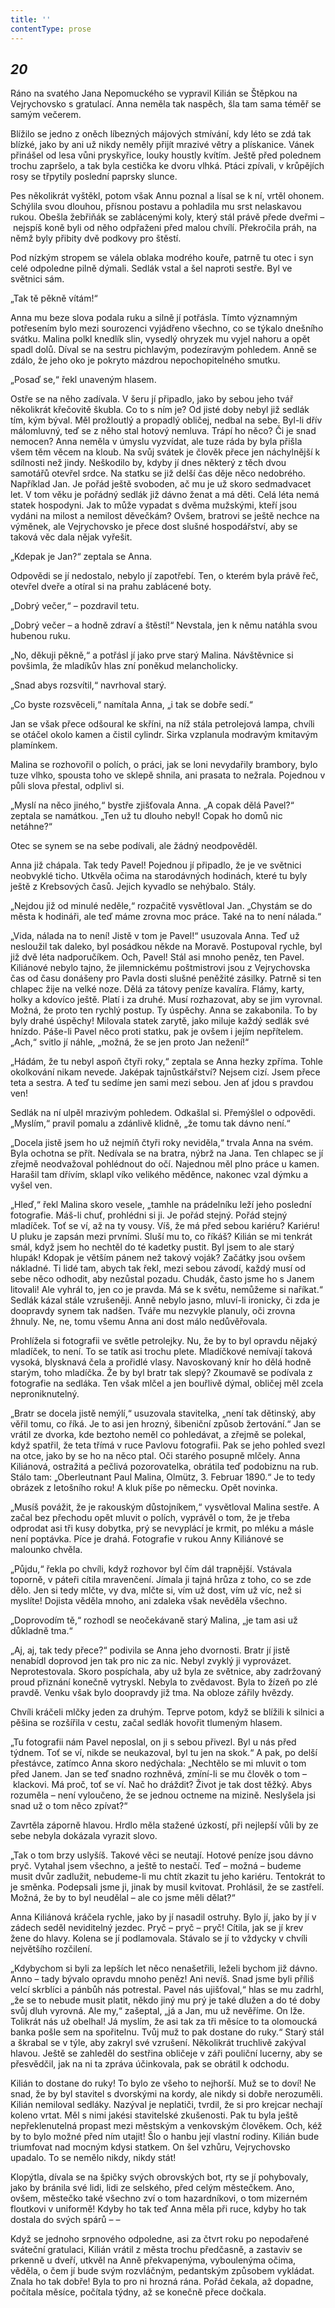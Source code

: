 ```yaml
---
title: ''
contentType: prose
---
```


<section>

## _20_

Ráno na svatého Jana Nepomuckého se vypravil Kilián se Štěpkou na Vejrychovsko s gratulací. Anna neměla tak naspěch, šla tam sama téměř se samým večerem.

Blížilo se jedno z oněch líbezných májových stmívání, kdy léto se zdá tak blízké, jako by ani už nikdy neměly přijít mrazivé větry a plískanice. Vánek přinášel od lesa vůni pryskyřice, louky houstly kvítím. Ještě před polednem trochu zapršelo, a tak byla cestička ke dvoru vlhká. Ptáci zpívali, v krůpějích rosy se třpytily poslední paprsky slunce.

Pes několikrát vyštěkl, potom však Annu poznal a lísal se k ní, vrtěl ohonem. Schýlila svou dlouhou, přísnou postavu a pohladila mu srst nelaskavou rukou. Obešla žebřiňák se zablácenými koly, který stál právě přede dveřmi – nejspíš koně byli od něho odpřaženi před malou chvílí. Překročila práh, na němž byly přibity dvě podkovy pro štěstí.

Pod nízkým stropem se válela oblaka modrého kouře, patrně tu otec i syn celé odpoledne pilně dýmali. Sedlák vstal a šel naproti sestře. Byl ve světnici sám.

„Tak tě pěkně vítám!“

Anna mu beze slova podala ruku a silně jí potřásla. Tímto významným potřesením bylo mezi sourozenci vyjádřeno všechno, co se týkalo dnešního svátku. Malina polkl knedlík slin, vysedlý ohryzek mu vyjel nahoru a opět spadl dolů. Díval se na sestru pichlavým, podezíravým pohledem. Anně se zdálo, že jeho oko je pokryto mázdrou nepochopitelného smutku.

„Posaď se,“ řekl unaveným hlasem.

Ostře se na něho zadívala. V šeru jí připadlo, jako by sebou jeho tvář několikrát křečovitě škubla. Co to s ním je? Od jisté doby nebyl již sedlák tím, kým býval. Měl prožloutlý a propadlý obličej, nedbal na sebe. Byl-li dřív málomluvný, teď se z něho stal hotový nemluva. Trápí ho něco? Či je snad nemocen? Anna neměla v úmyslu vyzvídat, ale tuze ráda by byla přišla všem těm věcem na kloub. Na svůj svátek je člověk přece jen náchylnější k sdílnosti než jindy. Neškodilo by, kdyby jí dnes některý z těch dvou samotářů otevřel srdce. Na statku se již delší čas děje něco nedobrého. Například Jan. Je pořád ještě svoboden, ač mu je už skoro sedmadvacet let. V tom věku je pořádný sedlák již dávno ženat a má děti. Celá léta nemá statek hospodyni. Jak to může vypadat s dvěma mužskými, kteří jsou vydáni na milost a nemilost děvečkám? Ovšem, bratrovi se ještě nechce na výměnek, ale Vejrychovsko je přece dost slušné hospodářství, aby se taková věc dala nějak vyřešit.

„Kdepak je Jan?“ zeptala se Anna.

Odpovědi se jí nedostalo, nebylo jí zapotřebí. Ten, o kterém byla právě řeč, otevřel dveře a otíral si na prahu zablácené boty.

„Dobrý večer,“ – pozdravil tetu.

„Dobrý večer – a hodně zdraví a štěstí!“ Nevstala, jen k němu natáhla svou hubenou ruku.

„No, děkuji pěkně,“ a potřásl jí jako prve starý Malina. Návštěvnice si povšimla, že mladíkův hlas zní poněkud melancholicky.

„Snad abys rozsvítil,“ navrhoval starý.

„Co byste rozsvěceli,“ namítala Anna, „i tak se dobře sedí.“

Jan se však přece odšoural ke skříni, na níž stála petrolejová lampa, chvíli se otáčel okolo kamen a čistil cylindr. Sirka vzplanula modravým kmitavým plamínkem.

Malina se rozhovořil o polích, o práci, jak se loni nevydařily brambory, bylo tuze vlhko, spousta toho ve sklepě shnila, ani prasata to nežrala. Pojednou v půli slova přestal, odplivl si.

„Myslí na něco jiného,“ bystře zjišťovala Anna. „A copak dělá Pavel?“ zeptala se namátkou. „Ten už tu dlouho nebyl! Copak ho domů nic netáhne?“

Otec se synem se na sebe podívali, ale žádný neodpověděl.

Anna již chápala. Tak tedy Pavel! Pojednou jí připadlo, že je ve světnici neobvyklé ticho. Utkvěla očima na starodávných hodinách, které tu byly ještě z Krebsových časů. Jejich kyvadlo se nehýbalo. Stály.

„Nejdou již od minulé neděle,“ rozpačitě vysvětloval Jan. „Chystám se do města k hodináři, ale teď máme zrovna moc práce. Také na to není nálada.“

„Vida, nálada na to není! Jistě v tom je Pavel!“ usuzovala Anna. Teď už nesloužil tak daleko, byl posádkou někde na Moravě. Postupoval rychle, byl již dvě léta nadporučíkem. Och, Pavel! Stál asi mnoho peněz, ten Pavel. Kiliánové nebylo tajno, že jilemnickému poštmistrovi jsou z Vejrychovska čas od času donášeny pro Pavla dosti slušné peněžité zásilky. Patrně si ten chlapec žije na velké noze. Dělá za tátovy peníze kavalíra. Flámy, karty, holky a kdovíco ještě. Platí i za druhé. Musí rozhazovat, aby se jim vyrovnal. Možná, že proto ten rychlý postup. Ty úspěchy. Anna se zakabonila. To by byly drahé úspěchy! Milovala statek zarytě, jako miluje každý sedlák své hnízdo. Páše-li Pavel něco proti statku, pak je ovšem i jejím nepřítelem. „Ach,“ svitlo jí náhle, „možná, že se jen proto Jan nežení!“

„Hádám, že tu nebyl aspoň čtyři roky,“ zeptala se Anna hezky zpříma. Tohle okolkování nikam nevede. Jaképak tajnůstkářství? Nejsem cizí. Jsem přece teta a sestra. A teď tu sedíme jen sami mezi sebou. Jen ať jdou s pravdou ven!

Sedlák na ní ulpěl mrazivým pohledem. Odkašlal si. Přemýšlel o odpovědi. „Myslím,“ pravil pomalu a zdánlivě klidně, „že tomu tak dávno není.“

„Docela jistě jsem ho už nejmíň čtyři roky neviděla,“ trvala Anna na svém. Byla ochotna se přít. Nedívala se na bratra, nýbrž na Jana. Ten chlapec se jí zřejmě neodvažoval pohlédnout do očí. Najednou měl plno práce u kamen. Harašil tam dřívím, sklapl víko velikého měděnce, nakonec vzal dýmku a vyšel ven.

„Hleď,“ řekl Malina skoro vesele, „tamhle na prádelníku leží jeho poslední fotografie. Máš-li chuť, prohlédni si ji. Je pořád stejný. Pořád stejný mladíček. Toť se ví, až na ty vousy. Víš, že má před sebou kariéru? Kariéru! U pluku je zapsán mezi prvními. Sluší mu to, co říkáš? Kilián se mi tenkrát smál, když jsem ho nechtěl do té kadetky pustit. Byl jsem to ale starý hlupák! Kdopak je větším pánem než takový voják? Začátky jsou ovšem nákladné. Ti lidé tam, abych tak řekl, mezi sebou závodí, každý musí od sebe něco odhodit, aby nezůstal pozadu. Chudák, často jsme ho s Janem litovali! Ale vyhrál to, jen co je pravda. Má se k světu, nemůžeme si naříkat.“ Sedlák kázal stále vzrušeněji. Anně nebylo jasno, mluví-li ironicky, či zda je doopravdy synem tak nadšen. Tváře mu nezvykle planuly, oči zrovna žhnuly. Ne, ne, tomu všemu Anna ani dost málo nedůvěřovala.

Prohlížela si fotografii ve světle petrolejky. Nu, že by to byl opravdu nějaký mladíček, to není. To se tatík asi trochu plete. Mladíčkové nemívají taková vysoká, blysknavá čela a prořidlé vlasy. Navoskovaný knír ho dělá hodně starým, toho mladíčka. Že by byl bratr tak slepý? Zkoumavě se podívala z fotografie na sedláka. Ten však mlčel a jen bouřlivě dýmal, obličej měl zcela neproniknutelný.

„Bratr se docela jistě nemýlí,“ usuzovala stavitelka, „není tak dětinský, aby věřil tomu, co říká. Je to asi jen hrozný, šibeniční způsob žertování.“ Jan se vrátil ze dvorka, kde beztoho neměl co pohledávat, a zřejmě se polekal, když spatřil, že teta třímá v ruce Pavlovu fotografii. Pak se jeho pohled svezl na otce, jako by se ho na něco ptal. Oči starého posupně mlčely. Anna Kiliánová, ostražitá a pečlivá pozorovatelka, obrátila teď podobiznu na rub. Stálo tam: „Oberleutnant Paul Malina, Olmütz, 3. Februar 1890.“ Je to tedy obrázek z letošního roku! A kluk píše po německu. Opět novinka.

„Musíš povážit, že je rakouským důstojníkem,“ vysvětloval Malina sestře. A začal bez přechodu opět mluvit o polích, vyprávěl o tom, že je třeba odprodat asi tři kusy dobytka, prý se nevyplácí je krmit, po mléku a másle není poptávka. Píce je drahá. Fotografie v rukou Anny Kiliánové se malounko chvěla.

„Půjdu,“ řekla po chvíli, když rozhovor byl čím dál trapnější. Vstávala toporně, v páteři cítila mravenčení. Jímala ji tajná hrůza z toho, co se zde dělo. Jen si tedy mlčte, vy dva, mlčte si, vím už dost, vím už víc, než si myslíte! Dojista věděla mnoho, ani zdaleka však nevěděla všechno.

„Doprovodím tě,“ rozhodl se neočekávaně starý Malina, „je tam asi už důkladně tma.“

„Aj, aj, tak tedy přece?“ podivila se Anna jeho dvornosti. Bratr jí jistě nenabídl doprovod jen tak pro nic za nic. Nebyl zvyklý ji vyprovázet. Neprotestovala. Skoro pospíchala, aby už byla ze světnice, aby zadržovaný proud přiznání konečně vytryskl. Nebyla to zvědavost. Byla to žízeň po zlé pravdě. Venku však bylo doopravdy již tma. Na obloze zářily hvězdy.

Chvíli kráčeli mlčky jeden za druhým. Teprve potom, když se blížili k silnici a pěšina se rozšířila v cestu, začal sedlák hovořit tlumeným hlasem.

„Tu fotografii nám Pavel neposlal, on ji s sebou přivezl. Byl u nás před týdnem. Toť se ví, nikde se neukazoval, byl tu jen na skok.“ A pak, po delší přestávce, zatímco Anna skoro nedýchala: „Nechtělo se mi mluvit o tom před Janem. Jan se teď snadno rozhněvá, zmíní-li se mu člověk o tom – klackovi. Má proč, toť se ví. Nač ho dráždit? Život je tak dost těžký. Abys rozuměla – není vyloučeno, že se jednou octneme na mizině. Neslyšela jsi snad už o tom něco zpívat?“

Zavrtěla záporně hlavou. Hrdlo měla stažené úzkostí, při nejlepší vůli by ze sebe nebyla dokázala vyrazit slovo.

„Tak o tom brzy uslyšíš. Takové věci se neutají. Hotové peníze jsou dávno pryč. Vytahal jsem všechno, a ještě to nestačí. Teď – možná – budeme musit dvůr zadlužit, nebudeme-li mu chtít zkazit tu jeho kariéru. Tentokrát to je směnka. Podepsali jsme ji, jinak by musil kvitovat. Prohlásil, že se zastřelí. Možná, že by to byl neudělal – ale co jsme měli dělat?“

Anna Kiliánová kráčela rychle, jako by jí nasadil ostruhy. Bylo jí, jako by jí v zádech seděl neviditelný jezdec. Pryč – pryč – pryč! Cítila, jak se jí krev žene do hlavy. Kolena se jí podlamovala. Stávalo se jí to vždycky v chvíli největšího rozčilení.

„Kdybychom si byli za lepších let něco nenašetřili, leželi bychom již dávno. Anno – tady bývalo opravdu mnoho peněz! Ani nevíš. Snad jsme byli příliš velcí skrblíci a pánbůh nás potrestal. Pavel nás ujišťoval,“ hlas se mu zadrhl, „že se to nebude musit platit, někdo jiný mu prý je také dlužen a do té doby svůj dluh vyrovná. Ale my,“ zašeptal, „já a Jan, mu už nevěříme. On lže. Tolikrát nás už obelhal! Já myslím, že asi tak za tři měsíce to ta olomoucká banka pošle sem na spořitelnu. Tvůj muž to pak dostane do ruky.“ Starý stál a škrabal se v týle, aby zakryl své vzrušení. Několikrát truchlivě zakýval hlavou. Ještě se zahleděl do sestřina obličeje v záři pouliční lucerny, aby se přesvědčil, jak na ni ta zpráva účinkovala, pak se obrátil k odchodu.

Kilián to dostane do ruky! To bylo ze všeho to nejhorší. Muž se to doví! Ne snad, že by byl stavitel s dvorskými na kordy, ale nikdy si dobře nerozuměli. Kilián nemiloval sedláky. Nazýval je neplatiči, tvrdil, že si pro krejcar nechají koleno vrtat. Měl s nimi jakési stavitelské zkušenosti. Pak tu byla ještě nepřeklenutelná propast mezi městským a venkovským člověkem. Och, kéž by to bylo možné před ním utajit! Šlo o hanbu její vlastní rodiny. Kilián bude triumfovat nad mocným kdysi statkem. On šel vzhůru, Vejrychovsko upadalo. To se nemělo nikdy, nikdy stát!

Klopýtla, dívala se na špičky svých obrovských bot, rty se jí pohybovaly, jako by bránila své lidi, lidi ze selského, před celým městečkem. Ano, ovšem, městečko také všechno zví o tom hazardníkovi, o tom mizerném floutkovi v uniformě! Kdyby ho tak teď Anna měla při ruce, kdyby ho tak dostala do svých spárů – –

Když se jednoho srpnového odpoledne, asi za čtvrt roku po nepodařené sváteční gratulaci, Kilián vrátil z města trochu předčasně, a zastaviv se prkenně u dveří, utkvěl na Anně překvapenýma, vyboulenýma očima, věděla, o čem jí bude svým rozvláčným, pedantským způsobem vykládat. Znala ho tak dobře! Byla to pro ni hrozná rána. Pořád čekala, až dopadne, počítala měsíce, počítala týdny, až se konečně přece dočkala.

</section>
